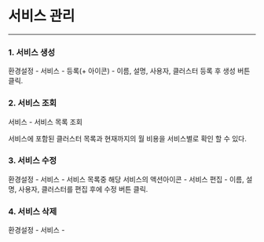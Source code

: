 # 서비스 관리

---

### 1. 서비스 생성

환경설정 - 서비스 - 등록\(+ 아이콘\) - 이름, 설명, 사용자, 클러스터 등록 후 생성 버튼 클릭.

### 2. 서비스 조회

서비스 - 서비스 목록 조회

서비스에 포함된 클러스터 목록과 현재까지의 월 비용을 서비스별로 확인 할 수 있다.

### 3. 서비스 수정

환경설정 - 서비스 - 서비스 목록중 해당 서비스의 액션아이콘 - 서비스 편집 - 이름, 설명, 사용자, 클러스터를 편집 후에 수정 버튼 클릭.

### 4. 서비스 삭제

환경설정 - 서비스 - 





